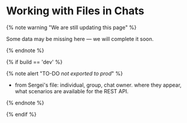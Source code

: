 # Working with Files in Chats

{% note warning "We are still updating this page" %}

Some data may be missing here — we will complete it soon.

{% endnote %}

{% if build == 'dev' %}

{% note alert "TO-DO _not exported to prod_" %}

- from Sergei's file: individual, group, chat owner. where they appear, what scenarios are available for the REST API.

{% endnote %}

{% endif %}